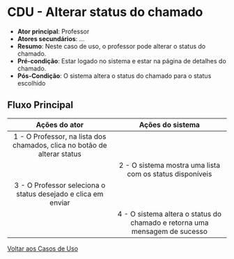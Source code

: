 # CDU - Alterar status do chamado

- **Ator principal**: Professor
- **Atores secundários**: ...	 
- **Resumo**: Neste caso de uso, o professor pode alterar o status do chamado.
- **Pré-condição**: Estar logado no sistema e estar na página de detalhes do chamado.
- **Pós-Condição**: O sistema altera o status do chamado para o status escolhido

## Fluxo Principal
| Ações do ator | Ações do sistema |
| :-----------------: | :-----------------: | 
| 1 - O Professor, na lista dos chamados, clica no botão de alterar status || |  
| | 2 -  O sistema mostra uma lista com os status disponíveis | 
| 3 - O Professor seleciona o status desejado e clica em enviar|| |     
| | 4 - O sistema altera o status do chamado e retorna uma mensagem de sucesso |   


[Voltar aos Casos de Uso](../cdu.md)




